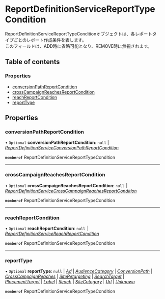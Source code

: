 # ReportDefinitionServiceReportTypeCondition


<div lang=\"ja\">   ReportDefinitionServiceReportTypeConditionオブジェクトは、各レポートタイプごとのレポート作成条件を表します。<br>   このフィールドは、ADD時に省略可能となり、REMOVE時に無視されます。 </div> 

## Table of contents

### Properties

- [conversionPathReportCondition](reportdefinitionservicereporttypecondition.md#conversionpathreportcondition)
- [crossCampaignReachesReportCondition](reportdefinitionservicereporttypecondition.md#crosscampaignreachesreportcondition)
- [reachReportCondition](reportdefinitionservicereporttypecondition.md#reachreportcondition)
- [reportType](reportdefinitionservicereporttypecondition.md#reporttype)

## Properties

### conversionPathReportCondition

• `Optional` **conversionPathReportCondition**: ``null`` \| [*ReportDefinitionServiceConversionPathReportCondition*](reportdefinitionserviceconversionpathreportcondition.md)

**`memberof`** ReportDefinitionServiceReportTypeCondition

___

### crossCampaignReachesReportCondition

• `Optional` **crossCampaignReachesReportCondition**: ``null`` \| [*ReportDefinitionServiceCrossCampaignReachesReportCondition*](reportdefinitionservicecrosscampaignreachesreportcondition.md)

**`memberof`** ReportDefinitionServiceReportTypeCondition

___

### reachReportCondition

• `Optional` **reachReportCondition**: ``null`` \| [*ReportDefinitionServiceReachReportCondition*](reportdefinitionservicereachreportcondition.md)

**`memberof`** ReportDefinitionServiceReportTypeCondition

___

### reportType

• `Optional` **reportType**: ``null`` \| [*Ad*](./enums/reportdefinitionservicetype.md#ad) \| [*AudienceCategory*](./enums/reportdefinitionservicetype.md#audiencecategory) \| [*ConversionPath*](./enums/reportdefinitionservicetype.md#conversionpath) \| [*CrossCampaignReaches*](./enums/reportdefinitionservicetype.md#crosscampaignreaches) \| [*SiteRetargeting*](./enums/reportdefinitionservicetype.md#siteretargeting) \| [*SearchTarget*](./enums/reportdefinitionservicetype.md#searchtarget) \| [*PlacementTarget*](./enums/reportdefinitionservicetype.md#placementtarget) \| [*Label*](./enums/reportdefinitionservicetype.md#label) \| [*Reach*](./enums/reportdefinitionservicetype.md#reach) \| [*SiteCategory*](./enums/reportdefinitionservicetype.md#sitecategory) \| [*Url*](./enums/reportdefinitionservicetype.md#url) \| [*Unknown*](./enums/reportdefinitionservicetype.md#unknown)

**`memberof`** ReportDefinitionServiceReportTypeCondition
